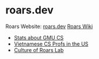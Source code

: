 # roars.dev
Roars Website: [roars.dev](https://roars.dev)
[Roars Wiki](https://github.com/dynaroars/dynaroars.github.io/wiki)
  - [Stats about GMU CS](https://github.com/dynaroars/dynaroars.github.io/wiki/About-GMU)
  - [Vietnamese CS Profs in the US](https://github.com/dynaroars/dynaroars.github.io/wiki/Viet-CS-Profs-US)
  - [Culture of Roars Lab](https://github.com/dynaroars/dynaroars.github.io/wiki/Answers-to-Ph.D-Advisor-Guide)
